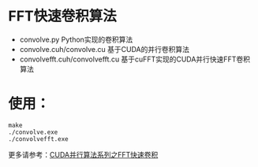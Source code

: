 # FFT快速卷积算法

* convolve.py Python实现的卷积算法
* convolve.cuh/convolve.cu 基于CUDA的并行卷积算法
* convolvefft.cuh/convolvefft.cu 基于cuFFT实现的CUDA并行快速FFT卷积算法

# 使用：

```shell
make
./convolve.exe
./convolvefft.exe
```

更多请参考：[CUDA并行算法系列之FFT快速卷积](http://blog.5long.me/2016/algorithms-on-cuda-fft-convolution/)